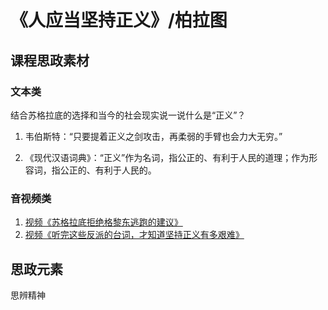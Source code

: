 # 《人应当坚持正义》/柏拉图

## 课程思政素材

### 文本类

结合苏格拉底的选择和当今的社会现实说一说什么是“正义”？

1. 韦伯斯特：“只要提着正义之剑攻击，再柔弱的手臂也会力大无穷。”

2. 《现代汉语词典》：“正义”作为名词，指公正的、有利于人民的道理；作为形容词，指公正的、有利于人民的。

### 音视频类

1. [视频《苏格拉底拒绝格黎东逃跑的建议》](https://www.bilibili.com/video/BV1Q8411V7sT/?spm_id_from=333.337.search-card.all.click&vd_source=73c6f4171d3f7f9054a3220f08bd401c)
2. [视频《听完这些反派的台词，才知道坚持正义有多艰难》](https://www.bilibili.com/video/BV1kv4y1i7xm/?spm_id_from=333.337.search-card.all.click&vd_source=73c6f4171d3f7f9054a3220f08bd401c)

## 思政元素

思辨精神
